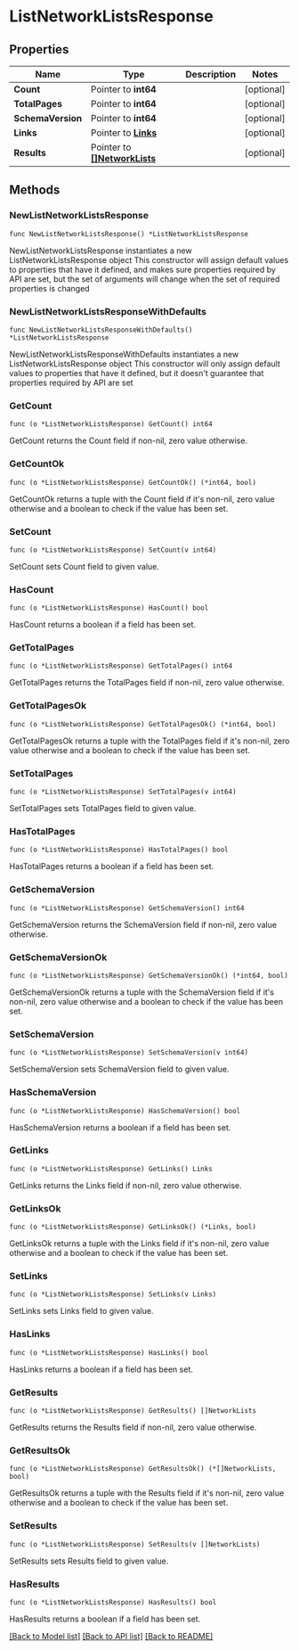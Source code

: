 # ListNetworkListsResponse

## Properties

Name | Type | Description | Notes
------------ | ------------- | ------------- | -------------
**Count** | Pointer to **int64** |  | [optional] 
**TotalPages** | Pointer to **int64** |  | [optional] 
**SchemaVersion** | Pointer to **int64** |  | [optional] 
**Links** | Pointer to [**Links**](Links.md) |  | [optional] 
**Results** | Pointer to [**[]NetworkLists**](NetworkLists.md) |  | [optional] 

## Methods

### NewListNetworkListsResponse

`func NewListNetworkListsResponse() *ListNetworkListsResponse`

NewListNetworkListsResponse instantiates a new ListNetworkListsResponse object
This constructor will assign default values to properties that have it defined,
and makes sure properties required by API are set, but the set of arguments
will change when the set of required properties is changed

### NewListNetworkListsResponseWithDefaults

`func NewListNetworkListsResponseWithDefaults() *ListNetworkListsResponse`

NewListNetworkListsResponseWithDefaults instantiates a new ListNetworkListsResponse object
This constructor will only assign default values to properties that have it defined,
but it doesn't guarantee that properties required by API are set

### GetCount

`func (o *ListNetworkListsResponse) GetCount() int64`

GetCount returns the Count field if non-nil, zero value otherwise.

### GetCountOk

`func (o *ListNetworkListsResponse) GetCountOk() (*int64, bool)`

GetCountOk returns a tuple with the Count field if it's non-nil, zero value otherwise
and a boolean to check if the value has been set.

### SetCount

`func (o *ListNetworkListsResponse) SetCount(v int64)`

SetCount sets Count field to given value.

### HasCount

`func (o *ListNetworkListsResponse) HasCount() bool`

HasCount returns a boolean if a field has been set.

### GetTotalPages

`func (o *ListNetworkListsResponse) GetTotalPages() int64`

GetTotalPages returns the TotalPages field if non-nil, zero value otherwise.

### GetTotalPagesOk

`func (o *ListNetworkListsResponse) GetTotalPagesOk() (*int64, bool)`

GetTotalPagesOk returns a tuple with the TotalPages field if it's non-nil, zero value otherwise
and a boolean to check if the value has been set.

### SetTotalPages

`func (o *ListNetworkListsResponse) SetTotalPages(v int64)`

SetTotalPages sets TotalPages field to given value.

### HasTotalPages

`func (o *ListNetworkListsResponse) HasTotalPages() bool`

HasTotalPages returns a boolean if a field has been set.

### GetSchemaVersion

`func (o *ListNetworkListsResponse) GetSchemaVersion() int64`

GetSchemaVersion returns the SchemaVersion field if non-nil, zero value otherwise.

### GetSchemaVersionOk

`func (o *ListNetworkListsResponse) GetSchemaVersionOk() (*int64, bool)`

GetSchemaVersionOk returns a tuple with the SchemaVersion field if it's non-nil, zero value otherwise
and a boolean to check if the value has been set.

### SetSchemaVersion

`func (o *ListNetworkListsResponse) SetSchemaVersion(v int64)`

SetSchemaVersion sets SchemaVersion field to given value.

### HasSchemaVersion

`func (o *ListNetworkListsResponse) HasSchemaVersion() bool`

HasSchemaVersion returns a boolean if a field has been set.

### GetLinks

`func (o *ListNetworkListsResponse) GetLinks() Links`

GetLinks returns the Links field if non-nil, zero value otherwise.

### GetLinksOk

`func (o *ListNetworkListsResponse) GetLinksOk() (*Links, bool)`

GetLinksOk returns a tuple with the Links field if it's non-nil, zero value otherwise
and a boolean to check if the value has been set.

### SetLinks

`func (o *ListNetworkListsResponse) SetLinks(v Links)`

SetLinks sets Links field to given value.

### HasLinks

`func (o *ListNetworkListsResponse) HasLinks() bool`

HasLinks returns a boolean if a field has been set.

### GetResults

`func (o *ListNetworkListsResponse) GetResults() []NetworkLists`

GetResults returns the Results field if non-nil, zero value otherwise.

### GetResultsOk

`func (o *ListNetworkListsResponse) GetResultsOk() (*[]NetworkLists, bool)`

GetResultsOk returns a tuple with the Results field if it's non-nil, zero value otherwise
and a boolean to check if the value has been set.

### SetResults

`func (o *ListNetworkListsResponse) SetResults(v []NetworkLists)`

SetResults sets Results field to given value.

### HasResults

`func (o *ListNetworkListsResponse) HasResults() bool`

HasResults returns a boolean if a field has been set.


[[Back to Model list]](../README.md#documentation-for-models) [[Back to API list]](../README.md#documentation-for-api-endpoints) [[Back to README]](../README.md)


